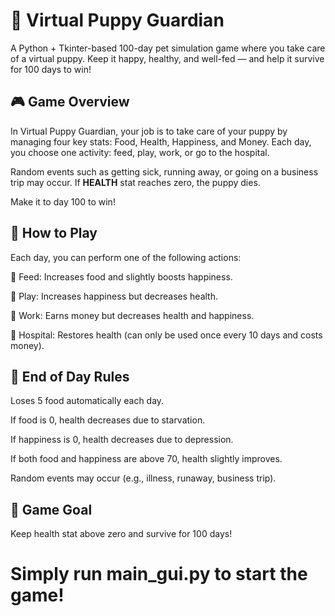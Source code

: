 # 🐾 Virtual Puppy Guardian

A Python + Tkinter-based 100-day pet simulation game where you take care of a virtual puppy. Keep it happy, healthy, and well-fed — and help it survive for 100 days to win!

## 🎮 Game Overview
In Virtual Puppy Guardian, your job is to take care of your puppy by managing four key stats: Food, Health, Happiness, and Money. Each day, you choose one activity: feed, play, work, or go to the hospital.

Random events such as getting sick, running away, or going on a business trip may occur. If **HEALTH** stat reaches zero, the puppy dies. 

Make it to day 100 to win!

## 📌 How to Play
Each day, you can perform one of the following actions:

🍗 Feed: Increases food and slightly boosts happiness.

🎾 Play: Increases happiness but decreases health.

💼 Work: Earns money but decreases health and happiness.

🏥 Hospital: Restores health (can only be used once every 10 days and costs money).

## 📅 End of Day Rules
Loses 5 food automatically each day.

If food is 0, health decreases due to starvation.

If happiness is 0, health decreases due to depression.

If both food and happiness are above 70, health slightly improves.

Random events may occur (e.g., illness, runaway, business trip).

## 🎯 Game Goal
Keep health stat above zero and survive for 100 days!

# Simply run main_gui.py to start the game!
